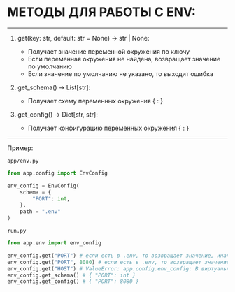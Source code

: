 # МЕТОДЫ ДЛЯ РАБОТЫ С ENV:

----------------------------------------------------------------------

1. get(key: str, default: str = None) -> str | None:
    - Получает значение переменной окружения по ключу
    - Если переменная окружения не найдена, возвращает значение по умолчанию
    - Если значение по умолчанию не указано, то выходит ошибка

2. get_schema() -> List[str]:
    - Получает схему переменных окружения
    {
        <Name>: <Type>
    }

3. get_config() -> Dict[str, str]:
    - Получает конфигурацию переменных окружения
    {
        <Name>: <Value>
    }

----------------------------------------------------------------------

Пример:

`app/env.py`
```python
from app.config import EnvConfig

env_config = EnvConfig(
    schema = {
        "PORT": int,
    },
    path = ".env"
)
```

`run.py`
```python
from app.env import env_config

env_config.get("PORT") # если есть в .env, то возвращает значение, иначе None
env_config.get("PORT", 8080) # если есть в .env, то возвращает значение, иначе 8080
env_config.get("HOST") # ValueError: app.config.env_config: В виртуальном окружении нет переменной HOST или нет синхронизации c схемой переменных окружения
env_config.get_schema() # { "PORT": int }
env_config.get_config() # { "PORT": 8080 }
```

